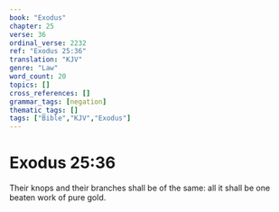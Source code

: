 ```yaml
---
book: "Exodus"
chapter: 25
verse: 36
ordinal_verse: 2232
ref: "Exodus 25:36"
translation: "KJV"
genre: "Law"
word_count: 20
topics: []
cross_references: []
grammar_tags: [negation]
thematic_tags: []
tags: ["Bible","KJV","Exodus"]
---
```


# Exodus 25:36

Their knops and their branches shall be of the same: all it shall be one beaten work of pure gold.
